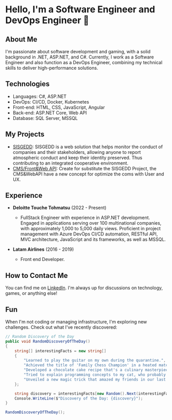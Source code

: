 # Hello, I'm a Software Engineer and DevOps Engineer 👋

## About Me
I'm passionate about software development and gaming, with a solid background in .NET, ASP.NET, and C#. Currently, I work as a Software Engineer and also function as a DevOps Engineer, combining my technical skills to deliver high-performance solutions.

## Technologies
- Languages: C#, ASP.NET
- DevOps: CI/CD, Docker, Kubernetes
- Front-end: HTML, CSS, JavaScript, Angular
- Back-end: ASP.NET Core, Web API
- Database: SQL Server, MSSQL

## My Projects
- [SISGEDD](https://etica.deloitte.com.br/hotsite/): SISGEDD is a web solution that helps monitor the conduct of companies and their stakeholders, allowing anyone to report atmospheric conduct and keep their identity preserved. Thus contributing to an integrated cooperative environment.
- [CMS/Front&Web API](https://relatoconfidencial.com.br/ouvidoriaeletro): Create for substitute the SISGEDD Project, the CMS&WebAPI have a new concept for optimize the coms with User and UX.

## Experience
- **Deloitte Touche Tohmatsu** (2022 - Present)
  - FullStack Engineer with experience in ASP.NET development. Engaged in applications serving over 100 multinational companies, with approximately 1,000 to 5,000 daily views. Proficient in project management with Azure DevOps CI/CD automation, RESTful API, MVC architecture, JavaScript and its frameworks, as well as MSSQL.
  
- **Latam Airlines** (2016 - 2019)
  - Front end Developer.

## How to Contact Me
You can find me on [LinkedIn](https://www.linkedin.com/in/joaovs-vieira). I'm always up for discussions on technology, games, or anything else!

## Fun
When I'm not coding or managing infrastructure, I'm exploring new challenges. Check out what I've recently discovered:

```csharp
// Random Discovery of the Day
public void RandomDiscoveryOfTheDay()
{
    string[] interestingFacts = new string[]
    {
        "Learned to play the guitar on my own during the quarantine.",
        "Achieved the title of 'Family Chess Champion' in a heated match.",
        "Developed a chocolate cake recipe that's a culinary masterpiece.",
        "Tried to explain programming concepts to my cat, who probably understood nothing.",
        "Unveiled a new magic trick that amazed my friends in our last virtual meetup.",
    };

    string discovery = interestingFacts[new Random().Next(interestingFacts.Length)];
    Console.WriteLine($"Discovery of the Day: {discovery}");
}

RandomDiscoveryOfTheDay();
